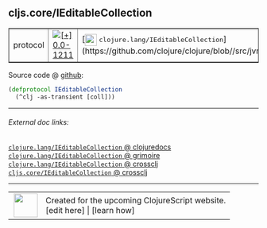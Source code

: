 ## cljs.core/IEditableCollection



 <table border="1">
<tr>
<td>protocol</td>
<td><a href="https://github.com/cljsinfo/cljs-api-docs/tree/0.0-1211"><img valign="middle" alt="[+] 0.0-1211" title="Added in 0.0-1211" src="https://img.shields.io/badge/+-0.0--1211-lightgrey.svg"></a> </td>
<td>
[<img height="24px" valign="middle" src="http://i.imgur.com/1GjPKvB.png"> <samp>clojure.lang/IEditableCollection</samp>](https://github.com/clojure/clojure/blob//src/jvm/clojure/lang/IEditableCollection.java)
</td>
</tr>
</table>









Source code @ [github](https://github.com/clojure/clojurescript/blob/r2341/src/cljs/cljs/core.cljs#L349-L350):

```clj
(defprotocol IEditableCollection
  (^clj -as-transient [coll]))
```

<!--
Repo - tag - source tree - lines:

 <pre>
clojurescript @ r2341
└── src
    └── cljs
        └── cljs
            └── <ins>[core.cljs:349-350](https://github.com/clojure/clojurescript/blob/r2341/src/cljs/cljs/core.cljs#L349-L350)</ins>
</pre>

-->

---



###### External doc links:

[`clojure.lang/IEditableCollection` @ clojuredocs](http://clojuredocs.org/clojure.lang/IEditableCollection)<br>
[`clojure.lang/IEditableCollection` @ grimoire](http://conj.io/store/v1/org.clojure/clojure/1.7.0-beta3/clj/clojure.lang/IEditableCollection/)<br>
[`clojure.lang/IEditableCollection` @ crossclj](http://crossclj.info/fun/clojure.lang/IEditableCollection.html)<br>
[`cljs.core/IEditableCollection` @ crossclj](http://crossclj.info/fun/cljs.core.cljs/IEditableCollection.html)<br>

---

 <table>
<tr><td>
<img valign="middle" align="right" width="48px" src="http://i.imgur.com/Hi20huC.png">
</td><td>
Created for the upcoming ClojureScript website.<br>
[edit here] | [learn how]
</td></tr></table>

[edit here]:https://github.com/cljsinfo/cljs-api-docs/blob/master/cljsdoc/cljs.core/IEditableCollection.cljsdoc
[learn how]:https://github.com/cljsinfo/cljs-api-docs/wiki/cljsdoc-files

<!--

This information was too distracting to show to readers, but I'll leave it
commented here since it is helpful to:

- pretty-print the data used to generate this document
- and show how to retrieve that data



The API data for this symbol:

```clj
{:ns "cljs.core",
 :name "IEditableCollection",
 :history [["+" "0.0-1211"]],
 :type "protocol",
 :full-name-encode "cljs.core/IEditableCollection",
 :source {:code "(defprotocol IEditableCollection\n  (^clj -as-transient [coll]))",
          :title "Source code",
          :repo "clojurescript",
          :tag "r2341",
          :filename "src/cljs/cljs/core.cljs",
          :lines [349 350]},
 :methods [{:name "-as-transient",
            :signature ["[coll]"],
            :docstring nil}],
 :full-name "cljs.core/IEditableCollection",
 :clj-symbol "clojure.lang/IEditableCollection"}

```

Retrieve the API data for this symbol:

```clj
;; from Clojure REPL
(require '[clojure.edn :as edn])
(-> (slurp "https://raw.githubusercontent.com/cljsinfo/cljs-api-docs/catalog/cljs-api.edn")
    (edn/read-string)
    (get-in [:symbols "cljs.core/IEditableCollection"]))
```

-->
